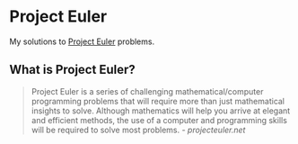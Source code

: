 # Project Euler

My solutions to [Project Euler](https://projecteuler.net/) problems.

## What is Project Euler?

> Project Euler is a series of challenging mathematical/computer programming problems that will require more than just mathematical insights to solve. Although mathematics will help you arrive at elegant and efficient methods, the use of a computer and programming skills will be required to solve most problems.
_- projecteuler.net_
